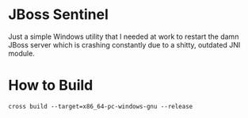 # JBoss Sentinel

Just a simple Windows utility that I needed at work to restart the damn JBoss server 
which is crashing constantly due to a shitty, outdated JNI module.

# How to Build

```
cross build --target=x86_64-pc-windows-gnu --release
```
